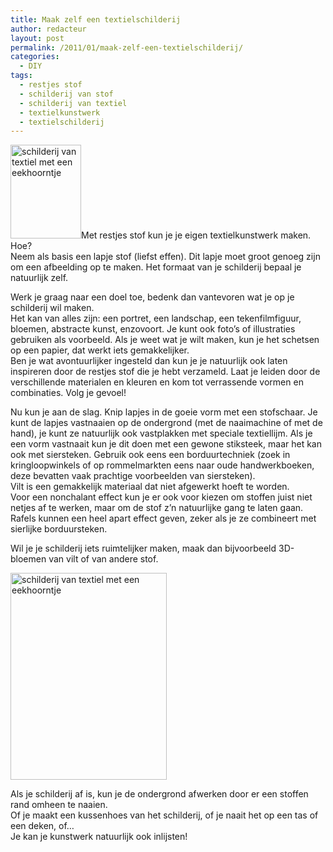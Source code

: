 ```yaml
---
title: Maak zelf een textielschilderij
author: redacteur
layout: post
permalink: /2011/01/maak-zelf-een-textielschilderij/
categories:
  - DIY
tags:
  - restjes stof
  - schilderij van stof
  - schilderij van textiel
  - textielkunstwerk
  - textielschilderij
---
```

<img class="alignleft size-thumbnail wp-image-1114" title="schilderij van textiel met een eekhoorntje" src="http://www.schildertuin.nl/wordpress/wp-content/uploads/2011/01/textieleekhoorn-113x150.jpg" alt="schilderij van textiel met een eekhoorntje" width="113" height="150" />Met restjes stof kun je je eigen textielkunstwerk maken. Hoe?  
Neem als basis een lapje stof (liefst effen). Dit lapje moet groot genoeg zijn om een afbeelding op te maken. Het formaat van je schilderij bepaal je natuurlijk zelf.<!--more Maak je eigen textielschilderij-->

Werk je graag naar een doel toe, bedenk dan vantevoren wat je op je schilderij wil maken.  
Het kan van alles zijn: een portret, een landschap, een tekenfilmfiguur, bloemen, abstracte kunst, enzovoort. Je kunt ook foto&#8217;s of illustraties gebruiken als voorbeeld. Als je weet wat je wilt maken, kun je het schetsen op een papier, dat werkt iets gemakkelijker.  
Ben je wat avontuurlijker ingesteld dan kun je je natuurlijk ook laten inspireren door de restjes stof die je hebt verzameld. Laat je leiden door de verschillende materialen en kleuren en kom tot verrassende vormen en combinaties. Volg je gevoel!

Nu kun je aan de slag. Knip lapjes in de goeie vorm met een stofschaar. Je kunt de lapjes vastnaaien op de ondergrond (met de naaimachine of met de hand), je kunt ze natuurlijk ook vastplakken met speciale textiellijm. Als je een vorm vastnaait kun je dit doen met een gewone stiksteek, maar het kan ook met siersteken. Gebruik ook eens een borduurtechniek (zoek in kringloopwinkels of op rommelmarkten eens naar oude handwerkboeken, deze bevatten vaak prachtige voorbeelden van siersteken).  
Vilt is een gemakkelijk materiaal dat niet afgewerkt hoeft te worden.  
Voor een nonchalant effect kun je er ook voor kiezen om stoffen juist niet netjes af te werken, maar om de stof z&#8217;n natuurlijke gang te laten gaan. Rafels kunnen een heel apart effect geven, zeker als je ze combineert met sierlijke borduursteken.

Wil je je schilderij iets ruimtelijker maken, maak dan bijvoorbeeld 3D-bloemen van vilt of van andere stof.

<img class="aligncenter size-full wp-image-1114" title="schilderij van textiel met een eekhoorntje" src="http://www.schildertuin.nl/wordpress/wp-content/uploads/2011/01/textieleekhoorn.jpg" alt="schilderij van textiel met een eekhoorntje" width="250" height="331" />

Als je schilderij af is, kun je de ondergrond afwerken door er een stoffen rand omheen te naaien.  
Of je maakt een kussenhoes van het schilderij, of je naait het op een tas of een deken, of&#8230;  
Je kan je kunstwerk natuurlijk ook inlijsten!